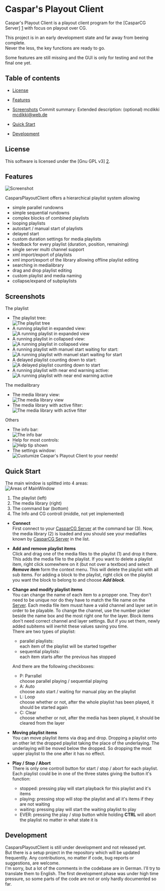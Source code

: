Caspar's Playout Client
=======================

Caspar's Playout Client is a playout client program for the [CasparCG Server] [1] with focus on playout over CG.

This project is in an early development state and far away from beeing complete.  
Never the less, the key functions are ready to go.  

Some features are still missing and the GUI is only for testing and not the final one yet.

Table of contents
-----------------

* [License](#license)
* [Features](#features)
* [Screenshots](#screenshots)
Commit summary: Extended description: (optional)
mcdikki mcdikki@web.de

* [Quick Start](#quick-start)
* [Development](#development)



License
-------

This software is licensed under the [Gnu GPL v3] [2].



Features
--------

![Screenshot](/screenshots/cpc_MainWindow_playing.jpg "CasparsPlayoutClient mainwindow")

CasparsPlayoutClient offers a hierarchical playlist system allowing 
* simple parallel rundowns
* simple sequential rundowns
* complex blocks of combined playlists
* looping playlists
* autostart / manual start of playlists
* delayed start
* custom duration settings for media playlists
* feedback for every playlist (duration, position, remaining)
* single server multi channel support
* xml import/export of playlists
* xml import/export of the library allowing offline playlist editing
* searching in medialibrary
* drag and drop playlist editing
* custom playlist and media naming
* collapse/expand of subplaylists


Screenshots
-----------

The playlist

* The playlist tree:  
  ![The playlist tree](/screenshots/cpc_playlist.jpg "The playlist tree")
* A running playlist in expanded view:  
  ![A running playlist in expanded view](/screenshots/cpc_playlist_all_playing.jpg "A running playlist in expanded view")
* A running playlist in collapsed view:  
  ![A running playlist in collapsed view](/screenshots/cpc_playlist_all_playing_collapsed.jpg "A running playlist in collapsed view")
* A running playlist with manuel start waiting for start:  
  ![A running playlist with manuel start waiting for start](/screenshots/cpc_playlist_waiting.jpg "A running playlist with manuel start waiting for start")
* A delayed playlist counting down to start:  
  ![A delayed playlist counting down to start](/screenshots/cpc_playlist_delayed.jpg "A delayed playlist counting down to start")
* A running playlist with near end warning active:  
  ![A running playlist with near end warning active](/screenshots/cpc_playlist_nearEndWarn.jpg "A running playlist with near end warning active")


The medialibrary

* The media library view:  
  ![The media library view](/screenshots/cpc_medialib.jpg "The media library view")
* The media library with active filter:  
  ![The media library with active filter](/screenshots/cpc_medialib_filter.jpg "The media library with active filter")


Others
* The info bar:  
  ![The info bar](/screenshots/cpc_infoBar.jpg "The info bar")
* Help for most controls:  
  ![Help tip shown](/screenshots/cpc_tooltip.jpg "Help tip shown")
* The settings window:  
  ![Custumize Caspar's Playout Client to your needs!](/screenshots/cpc_Settings.jpg "TCustumize Caspar's Playout Client to your needs!")

Quick Start
-----------

The main window is splitted into 4 areas:  
![Areas of MainWindow](/screenshots/cpc_MainWindow.jpg "CasparsPlayoutClient: 4 areas of MainWindow")  
1. The playlist (left)  
2. The media library (right)  
3. The command bar (bottom)  
4. The Info and CG controll (middle, not yet implemented)  

* **Connect**  
	First connect to your [CasparCG Server][1] at the command bar (3).
	Now, the media library (2) is loaded and you should see your mediafiles known by [CasparCG Server][1] in the list.

* **Add and remove playlist items**  
	Click and drag one of the media files to the playlist (1) and drop it there. This adds the media file to the playlist.
	If you want to delete a playlist item, right click somewhere on it (but not over a textbox) and select ***Remove item*** form the context menu. This will delete the playlist with all sub items.
	For adding a block to the playlist, right click on the playlist you want the block to belong to and choose ***Add block***.
 
* **Change and modify playlist items**  
	You can change the name of each item to a propper one. They don't need to be unique nor do they have to match the file name on the [Server][1].
	Each media file item musst have a valid channel and layer set in order to be playable. To change the channel, use the number picker beside the name box and the most right one for the layer.
	Block items don't need correct channel and layer settings. But if you set them, newly added subitems will inerhit these values saving you time.  
	There are two types of playlist:
	* parallel playlists:  
		each item of the playlist will be started together
	* sequential playlists:  
		each item starts after the previous has stopped  

	And there are the following checkboxes:
	* P: Parrallel  
	 	choose parallel playing / sequential playing
	* A: Auto  
	 	choose auto start / waiting for manual play an the playlist
	* L: Loop  
	 	choose whether or not, after the whole playlist has been played, it should be started again  
	* C: Clear  
	 	choose whether or not, after the media has been played, it should be cleared from the layer 

* **Moving playlist items**  
	You can move playlist items via drag and drop. Dropping a playlist onto an other let the dropped playlist taking the place of the underlaying.
	The underlaying will be moved below the dropped. So dropping the most upper playlist to the one after it has no effect.
 
* **Play / Stop / Abort**  
	There is only one controll button for start / stop / abort for each playlist.
	Each playlist could be in one of the three states giving the button it's function:
	* stopped:
		pressing play will start playback for this playlist and it's items
	* playing:
		pressing stop will stop the playlist and all it's items if they are not waiting
	* waiting:
		pressing play will start the waiting playlist to play
	* EVER:
		pressing the play / stop button while holding **CTRL** will abort the playlist no matter in what state it is


Development
-----------

CasparsPlayoutClient is still under development and not released yet.  
But there is a setup project in the repository which will be updated frequentlly.
Any contributions, no matter if code, bug reports or suggestions, are welcome.  
I'm sorry, but a lot of the comments in the codebase are in German. I'll try to translate them to English. 
The first development phase was under high time pressure, so some parts of the code are not or only hardly documented so far.

[1]: https://github.com/CasparCG/Server "CasparCG Server"
[2]: http://www.gnu.org/licenses/gpl-3.0-standalone.html "Gnu General Public License Version 3"
